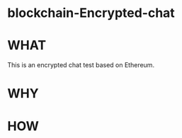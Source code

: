 # blockchain-Encrypted-chat

# WHAT
This is an encrypted chat test based on Ethereum.

# WHY

# HOW
